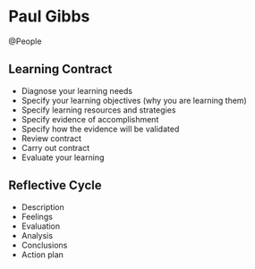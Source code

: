 # Paul Gibbs
@People

Learning Contract
-----------------



* Diagnose your learning needs
* Specify your learning objectives (why you are learning them)
* Specify learning resources and strategies
* Specify evidence of accomplishment
* Specify how the evidence will be validated
* Review contract
* Carry out contract
* Evaluate your learning


Reflective Cycle
----------------



* Description
* Feelings
* Evaluation
* Analysis
* Conclusions
* Action plan



